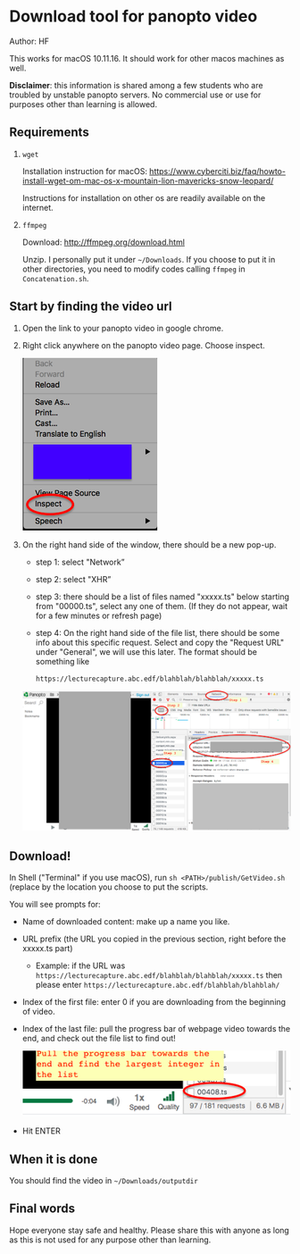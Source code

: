 # Download tool for panopto video

Author: HF

This works for macOS 10.11.16. It should work for other macos machines as well. 

**Disclaimer**: this information is shared among a few students who are troubled by unstable panopto servers. No commercial use or use for purposes other than learning is allowed. 

## Requirements

1. `wget`

   Installation instruction for macOS: https://www.cyberciti.biz/faq/howto-install-wget-om-mac-os-x-mountain-lion-mavericks-snow-leopard/

   Instructions for installation on other os are readily available on the internet.

2. `ffmpeg`

   Download: http://ffmpeg.org/download.html

   Unzip. I personally put it under `~/Downloads`. If you choose to put it in other directories, you need to modify codes calling `ffmpeg` in `Concatenation.sh`.

## Start by finding the video url

1. Open the link to your panopto video in google chrome.

2. Right click anywhere on the panopto video page. Choose inspect.

   ![Find "inspect" option of chrome](1.png)

3. On the right hand side of the window, there should be a new pop-up.

   - step 1: select "Network”

   - step 2: select "XHR”

   - step 3: there should be a list of files named "xxxxx.ts" below starting from "00000.ts", select any one of them. (If they do not appear, wait for a few minutes or refresh page)

   - step 4: On the right hand side of the file list, there should be some info about this specific request. Select and copy the "Request URL" under "General", we will use this later. The format should be something like 

     ```
     https://lecturecapture.abc.edf/blahblah/blahblah/xxxxx.ts
     ```

   ![Find the URL of videos](webpage.png)



## Download!

In Shell ("Terminal" if you use macOS), run `sh <PATH>/publish/GetVideo.sh` (replace <PATH> by the location you choose to put the scripts.

You will see prompts for:

- Name of downloaded content: make up a name you like.

- URL prefix (the URL you copied in the previous section, right before the xxxxx.ts part)

  - Example: if the URL was `https://lecturecapture.abc.edf/blahblah/blahblah/xxxxx.ts` then please enter `https://lecturecapture.abc.edf/blahblah/blahblah/`

- Index of  the first file: enter 0 if you are downloading from the beginning of video.

- Index of the last file: pull the progress bar of webpage video towards the end, and check out the file list to find out!

  ![Find the index of the last file](2.png)

- Hit ENTER

## When it is done

You should find the video in `~/Downloads/outputdir`

## Final words

Hope everyone stay safe and healthy. Please share this with anyone as long as this is not used for any purpose other than learning.
